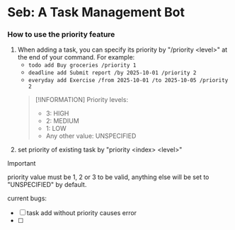 # Seb: A Task Management Bot

### How to use the priority feature
1. When adding a task, you can specify its priority by "/priority \<level\>" at the end of your command. For example:
   - `todo add Buy groceries /priority 1`
   - `deadline add Submit report /by 2025-10-01 /priority 2`
   - `everyday add Exercise /from 2025-10-01 /to 2025-10-05 /priority 2`
   > [!INFORMATION]
    > Priority levels:
    > - 3: HIGH
    > - 2: MEDIUM
    > - 1: LOW
    > - Any other value: UNSPECIFIED
2. set priority of existing task by "priority \<index\> \<level\>"


> [!IMPORTANT]
> priority value must be 1, 2 or 3 to be valid, anything else will be set to "UNSPECIFIED" by default.

current bugs:
 - [ ] task add without priority causes error
 - [ ] 
